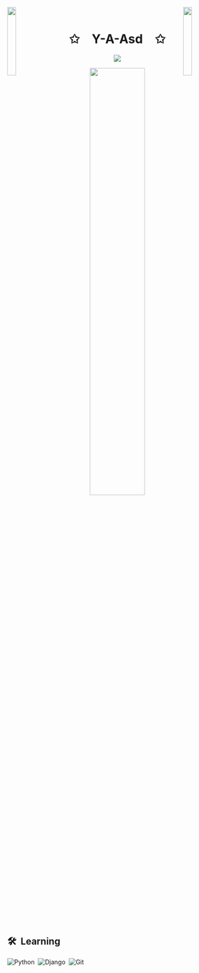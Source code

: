 <img align="left" src="https://user-images.githubusercontent.com/65187002/144930161-2f783401-8d27-4fdf-a2f7-cc0ba32f1f1f.gif" width="20%" style="display:inline;"><img align="right" src="https://user-images.githubusercontent.com/65187002/144930161-2f783401-8d27-4fdf-a2f7-cc0ba32f1f1f.gif" width="20%" style="display:inline;">
<br>
<p align="center">
    <h1 align="center">✩&emsp;Y-A-Asd&emsp;✩</h1>
</p>



<p align="center">
    <img src="https://readme-typing-svg.herokuapp.com?font=Fira+Code&duration=2000&pause=500&color=22779C&width=500&lines=Whats+up+!;I%E2%80%99m+currently+learning+**PYTHON%2CDJANGO**;Ask+me+about+**Linux+%F0%9F%90%A7**+%7C+**Python**+%F0%9F%90%8D;**I+%E2%9D%A4%EF%B8%8F%EF%B8%8F+Python+%2B+Linux+%2B+%E2%98%95**+!">
</p>


<p align="center">
     <a href="https://github.com/Y-A-Asd"><img width="50%" src="https://github-readme-stats.vercel.app/api/top-langs/?username=Y-A-Asd&theme=dark&hide=html,css,cmake&layout=compact&langs_count=5&bg_color=101010&hide_title=true"></a>
   
</p>


## 🛠 &nbsp;Learning

![Python](https://img.shields.io/badge/-Python-05122A?style=flat&logo=python)&nbsp;
![Django](https://img.shields.io/badge/-Django-05122A?style=flat&logo=django)&nbsp;
![Git](https://img.shields.io/badge/-Git-05122A?style=flat&logo=git)&nbsp;

